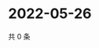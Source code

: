 # 2022-05-26

共 0 条

<!-- BEGIN WEIBO -->
<!-- 最后更新时间 Thu May 26 2022 12:30:17 GMT+0800 (China Standard Time) -->

<!-- END WEIBO -->
